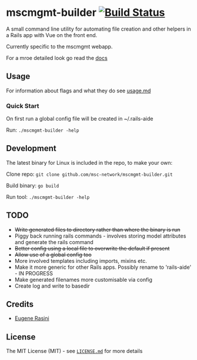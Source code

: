 # mscmgmt-builder [![Build Status](https://travis-ci.org/msc-network/mscmgmt-builder.svg?branch=master)](https://travis-ci.org/msc-network/mscmgmt-builder)

A small command line utility for automating file creation and other helpers in a Rails app with Vue on the front end.

Currently specific to the mscmgmt webapp.

For a mroe detailed look go read the [docs](docs/index.md)

## Usage

For information about flags and what they do see [usage.md](docs/usage.md)

### Quick Start

On first run a global config file will be created in ~/.rails-aide

Run: ```./mscmgmt-builder -help```

## Development

The latest binary for Linux is included in the repo, to make your own:

Clone repo: ```git clone github.com/msc-network/mscmgmt-builder.git```

Build binary: ```go build```

Run tool: ```./mscmgmt-builder -help```

## TODO

* ~~Write generated files to directory rather than where the binary is run~~
* Piggy back running rails commands - involves storing model attributes and generate the rails command
* ~~Better config using a local file to overwrite the default if present~~
* ~~Allow use of a global config too~~
* More involved templates including imports, mixins etc.
* Make it more generic for other Rails apps. Possibly rename to 'rails-aide' - IN PROGRESS
* Make generated filenames more customisable via config
* Create log and write to basedir

## Credits

 * [Eugene Rasini](https://github.com/cromonms)

## License

The MIT License (MIT) - see [`LICENSE.md`](LICENSE) for more details
